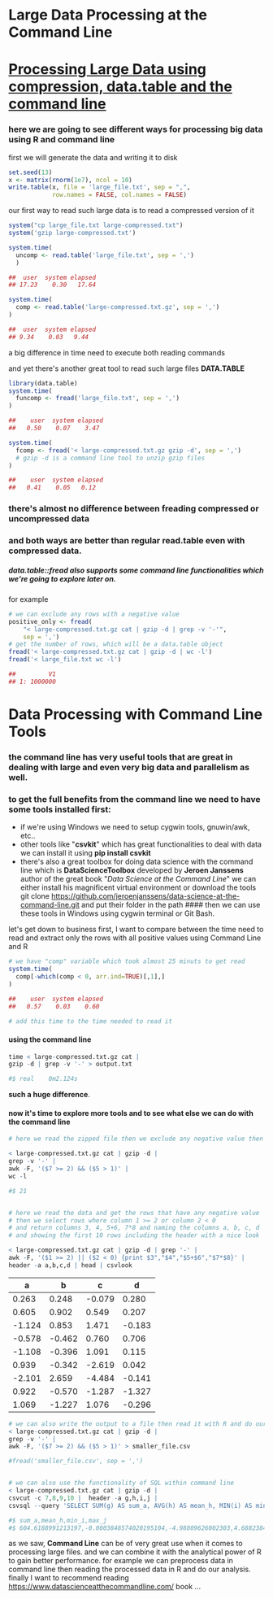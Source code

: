 Large Data Processing at the Command Line
================

[Processing Large Data using compression, data.table and the command line](https://github.com/MNoorFawi/Large-Data-Processing-with-Command-Line)
========================================================================

### here we are going to see different ways for processing big data using R and command line

first we will generate the data and writing it to disk

``` r
set.seed(13)
x <- matrix(rnorm(1e7), ncol = 10)
write.table(x, file = 'large_file.txt', sep = ",", 
            row.names = FALSE, col.names = FALSE)
```

our first way to read such large data is to read a compressed version of it

``` r
system("cp large_file.txt large-compressed.txt")
system('gzip large-compressed.txt')

system.time(
  uncomp <- read.table('large_file.txt', sep = ',')
  )

##  user  system elapsed 
## 17.23    0.30   17.64

system.time(
  comp <- read.table('large-compressed.txt.gz', sep = ',')
)

##  user  system elapsed 
## 9.34    0.03   9.44 
```

a big difference in time need to execute both reading commands

and yet there's another great tool to read such large files **DATA.TABLE**

``` r
library(data.table)
system.time(
  funcomp <- fread('large_file.txt', sep = ',')
)

##    user  system elapsed 
##   0.50    0.07    3.47 

system.time(
  fcomp <- fread('< large-compressed.txt.gz gzip -d', sep = ',')
  # gzip -d is a command line tool to unzip gzip files
)

##    user  system elapsed 
##   0.41    0.05   0.12 
```

### there's almost no difference between freading compressed or uncompressed data

### and both ways are better than regular read.table even with compressed data.

##### data.table::fread also supports some command line functionalities which we're going to explore later on.

for example

``` r
# we can exclude any rows with a negative value
positive_only <- fread(
    "< large-compressed.txt.gz cat | gzip -d | grep -v '-'", 
    sep = ',')
# get the number of rows, which will be a data.table object
fread('< large-compressed.txt.gz cat | gzip -d | wc -l')
fread('< large_file.txt wc -l')

##         V1
## 1: 1000000
```

Data Processing with Command Line Tools
=======================================

### the command line has very useful tools that are great in dealing with large and even very big data and parallelism as well.

### to get the full benefits from the command line we need to have some tools installed first:

-   if we're using Windows we need to setup cygwin tools, gnuwin/awk, etc..
-   other tools like "**csvkit**" which has great functionalities to deal with data we can install it using **pip install csvkit**
-   there's also a great toolbox for doing data science with the command line which is **DataScienceToolbox** developed by **Jeroen Janssens** author of the great book "*Data Science at the Command Line*" we can either install his magnificent virtual environment or download the tools git clone <https://github.com/jeroenjanssens/data-science-at-the-command-line.git> and put their folder in the path \#\#\#\# then we can use these tools in Windows using cygwin terminal or Git Bash.

let's get down to business first, I want to compare between the time need to read and extract only the rows with all positive values using Command Line and R

``` r
# we have "comp" variable which took almost 25 minuts to get read
system.time(
  comp[-which(comp < 0, arr.ind=TRUE)[,1],]
)

##    user  system elapsed 
##   0.57    0.03    0.60

# add this time to the time needed to read it
```

#### using the command line

``` r
time < large-compressed.txt.gz cat | 
gzip -d | grep -v '-' > output.txt

#$ real    0m2.124s
```

**such a huge difference**.

#### now it's time to explore more tools and to see what else we can do with the command line

``` r
# here we read the zipped file then we exclude any negative value then we choose only the rows where columns 7 is greater than or equal to 2 and column 5 is greater than 1 then we get the number of rows

< large-compressed.txt.gz cat | gzip -d |
grep -v '-' |
awk -F, '($7 >= 2) && ($5 > 1)' | 
wc -l

#$ 21


# here we read the data and get the rows that have any negative value
# then we select rows where column 1 >= 2 or column 2 < 0 
# and return columns 3, 4, 5+6, 7*8 and naming the columns a, b, c, d 
# and showing the first 10 rows including the header with a nice look 

< large-compressed.txt.gz cat | gzip -d | grep '-' | 
awk -F, '($1 >= 2) || ($2 < 0) {print $3","$4","$5+$6","$7*$8}' | 
header -a a,b,c,d | head | csvlook
```

| a      | b      | c      | d      |
|--------|--------|--------|--------|
| 0.263  | 0.248  | -0.079 | 0.280  |
| 0.605  | 0.902  | 0.549  | 0.207  |
| -1.124 | 0.853  | 1.471  | -0.183 |
| -0.578 | -0.462 | 0.760  | 0.706  |
| -1.108 | -0.396 | 1.091  | 0.115  |
| 0.939  | -0.342 | -2.619 | 0.042  |
| -2.101 | 2.659  | -4.484 | -0.141 |
| 0.922  | -0.570 | -1.287 | -1.327 |
| 1.069  | -1.227 | 1.076  | -0.296 |

``` r
# we can also write the output to a file then read it with R and do our analysis on it being much smaller
< large-compressed.txt.gz cat | gzip -d |
grep -v '-' |
awk -F, '($7 >= 2) && ($5 > 1)' > smaller_file.csv

#fread('smaller_file.csv', sep = ',')


# we can also use the functionality of SQL within command line
< large-compressed.txt.gz cat | gzip -d |
csvcut -c 7,8,9,10 |  header -a g,h,i,j |
csvsql --query 'SELECT SUM(g) AS sum_a, AVG(h) AS mean_h, MIN(i) AS min_i, MAX(j) AS max_j FROM stdin'

#$ sum_a,mean_h,min_i,max_j
#$ 604.6188991213197,-0.0003848574020195104,-4.98809626002303,4.68823847832136
```

as we saw, **Command Line** can be of very great use when it comes to processing large files. and we can combine it with the analytical power of R to gain better performance. for example we can preprocess data in command line then reading the processed data in R and do our analysis. finally I want to recommend reading <https://www.datascienceatthecommandline.com/> book ...
